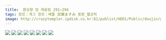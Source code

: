```yaml
---
title:  환상향 암 레슬링 291~294
tags: 장르：개그 장르：배틀 双葉ますみ 동방_웹코믹
image: http://crazytempler.ipdisk.co.kr:81/publist/HDD1/Public/doujin/ghap/5757/001.jpg
---
```

<img src="http://crazytempler.ipdisk.co.kr:81/publist/HDD1/Public/doujin/ghap/5757/001.jpg">
<img src="http://crazytempler.ipdisk.co.kr:81/publist/HDD1/Public/doujin/ghap/5757/002.jpg">
<img src="http://crazytempler.ipdisk.co.kr:81/publist/HDD1/Public/doujin/ghap/5757/003.jpg">
<img src="http://crazytempler.ipdisk.co.kr:81/publist/HDD1/Public/doujin/ghap/5757/004.jpg">
<img src="http://crazytempler.ipdisk.co.kr:81/publist/HDD1/Public/doujin/ghap/5757/005.jpg">
<img src="http://crazytempler.ipdisk.co.kr:81/publist/HDD1/Public/doujin/ghap/5757/006.jpg">
<img src="http://crazytempler.ipdisk.co.kr:81/publist/HDD1/Public/doujin/ghap/5757/007.jpg">
<img src="http://crazytempler.ipdisk.co.kr:81/publist/HDD1/Public/doujin/ghap/5757/008.jpg">
